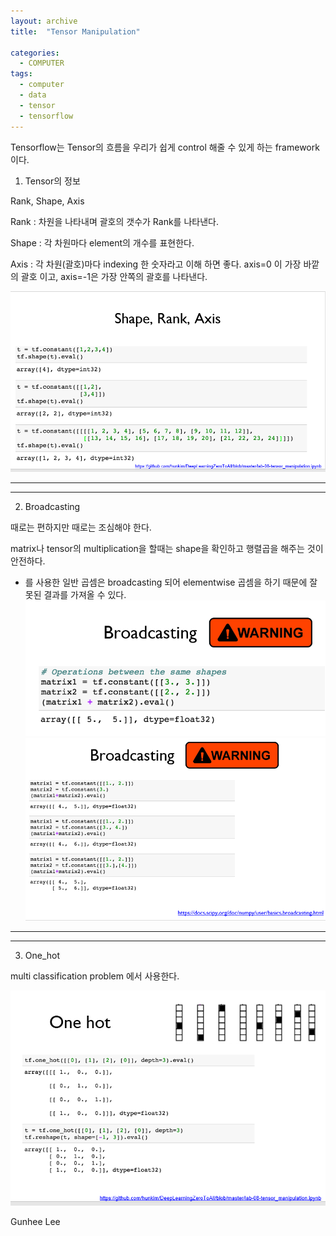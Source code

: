 ```yaml
---
layout: archive
title:  "Tensor Manipulation"

categories:
  - COMPUTER
tags:
  - computer
  - data
  - tensor
  - tensorflow
---
```

Tensorflow는 Tensor의 흐름을 우리가 쉽게 control 해줄 수 있게 하는 framework 이다. 

1. Tensor의 정보

Rank, Shape, Axis

Rank : 차원을 나타내며 괄호의 갯수가 Rank를 나타낸다. 

Shape : 각 차원마다 element의 개수를 표현한다. 

Axis : 각 차원(괄호)마다 indexing 한 숫자라고 이해 하면 좋다. axis=0 이 가장 바깥의 괄호 이고, axis=-1은 가장 안쪽의 괄호를 나타낸다.

![1](/assets/images/gun0810/1.PNG)

***
***
2. Broadcasting

때로는 편하지만 때로는 조심해야 한다. 

matrix나 tensor의 multiplication을 할때는 shape을 확인하고 행렬곱을 해주는 것이 안전하다. 
* 를 사용한 일반 곱셈은 broadcasting 되어 elementwise 곱셈을 하기 때문에 잘못된 결과를 가져올 수 있다. 
![2](/assets/images/gun0810/2.PNG)
![3](/assets/images/gun0810/3.PNG)

***
***

3. One_hot

multi classification problem 에서 사용한다.

![4](/assets/images/gun0810/4.PNG)


Gunhee Lee